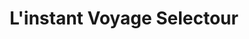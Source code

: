 ---
title: "L'instant Voyage Selectour"
url: /moissac/linstant-voyage-selectour/
shop: Reisebüro
---